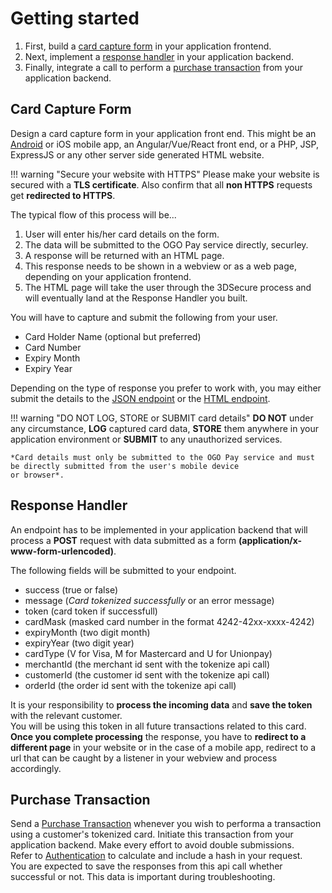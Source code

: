 # Getting started

1. First, build a [card capture form](#card-capture-form) in your application frontend.
2. Next, implement a [response handler](#response-handler) in your application backend.  
3. Finally, integrate a call to perform a [purchase transaction](#purchase-transaction) from your application backend.

## Card Capture Form

Design a card capture form in your application front end. This might be an [Android](android.md#Usage) or iOS mobile app,
an Angular/Vue/React front end, or a PHP, JSP, ExpressJS or any other server side generated HTML website.

!!! warning "Secure your website with HTTPS"
    Please make your website is secured with a **TLS certificate**.
    Also confirm that all **non HTTPS** requests get **redirected to HTTPS**.

The typical flow of this process will be...

1. User will enter his/her card details on the form.
2. The data will be submitted to the OGO Pay service directly, securley.
3. A response will be returned with an HTML page.
4. This response needs to be shown in a webview or as a web page, depending on your application frontend.
5. The HTML page will take the user through the 3DSecure process and will eventually land at the Response Handler you built.

You will have to capture and submit the following from your user.

+ Card Holder Name (optional but preferred)
+ Card Number
+ Expiry Month
+ Expiry Year

Depending on the type of response you prefer to work with, you may either submit the details to the
[JSON endpoint](apireference.md#tokenize-card-json) or the [HTML endpoint](apireference.md#tokenize-card-html).

!!! warning "DO NOT LOG, STORE or SUBMIT card details"
    **DO NOT** under any circumstance, **LOG** captured card data, **STORE** them anywhere in your application environment
    or **SUBMIT** to any unauthorized services.

    *Card details must only be submitted to the OGO Pay service and must be directly submitted from the user's mobile device
    or browser*.

## Response Handler

An endpoint has to be implemented in your application backend that will process a **POST** request with data submitted
as a form **(application/x-www-form-urlencoded)**.

The following fields will be submitted to your endpoint.  

+ success (true or false)
+ message (*Card tokenized successfully* or an error message)
+ token (card token if successfull)
+ cardMask (masked card number in the format 4242-42xx-xxxx-4242)
+ expiryMonth (two digit month)
+ expiryYear (two digit year)
+ cardType (V for Visa, M for Mastercard and U for Unionpay)
+ merchantId (the merchant id sent with the tokenize api call)
+ customerId (the customer id sent with the tokenize api call)
+ orderId (the order id sent with the tokenize api call)

It is your responsibility to **process the incoming data** and **save the token** with the relevant customer.  
You will be using this token in all future transactions related to this card.  
**Once you complete processing** the response, you have to **redirect to a different page** in your website or
in the case of a mobile app, redirect to a url that can be caught by a listener in your webview and process accordingly.

## Purchase Transaction

Send a [Purchase Transaction](apireference.md#purchase-transaction) whenever you wish to performa a transaction using a
customer's tokenized card. Initiate this transaction from your application backend. Make every effort to avoid double
submissions.  
Refer to [Authentication](apireference.md#authentication) to calculate and include a hash in your request.  
You are expected to save the responses from this api call whether successful or not. This data is important during troubleshooting.
